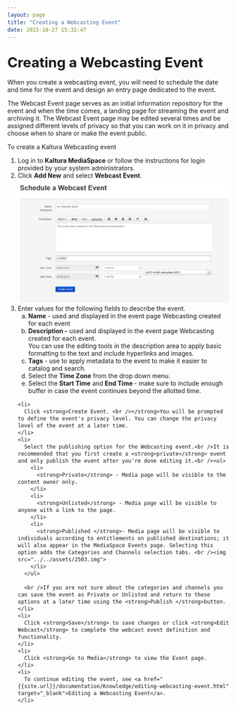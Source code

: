 ```yaml
---
layout: page
title: "Creating a Webcasting Event"
date: 2015-10-27 15:32:47
---
```


<h2>
    <span style="font-size: 1.5em;">Creating a Webcasting Event</span>
  </h2>
  
  <p>
    When you create a webcasting event, you will need to schedule the date and time for the event and design an entry page dedicated to the event.
  </p>
  
  <p>
    The Webcast Event page serves as an initial information repository for the event and when the time comes, a landing page for streaming the event and archiving it. The Webcast Event page may be edited several times and be assigned different levels of privacy so that you can work on it in privacy and choose when to share or make the event public.  
  </p>
  
  <p class="mce-procedure">
    To create a Kaltura Webcasting event
  </p>
  
  <ol>
    <li>
      Log in to <strong>Kaltura MediaSpace</strong> or follow the instructions for login provided by your system administrators.
    </li>
    <li>
      Click <strong>Add New</strong> and select <strong>Webcast Event</strong>.<br /><img src="../../assets/2900.img">
    </li>
    <li>
      <span>Enter values for the following fields to describe the event.</span><ol style="list-style-type: lower-alpha;">
        <li>
          <strong>Name</strong> - used and displayed in the event page Webcasting created for each event
        </li>
        <li>
          <strong>Description -</strong> used and displayed in the event page Webcasting created for each event. <br />You can use the editing tools in the description area to apply basic formatting to the text and include hyperlinks and images.
        </li>
        <li>
          <strong>Tags</strong> - use to apply metadata to the event to make it easier to catalog and <span class="inline-comment-marker" data-ref="03edae32-3363-4601-87a7-4eea49b25496">search</span>.
        </li>
        <li>
          Select the <strong>Time Zone</strong> from the drop down menu.
        </li>
        <li>
          Select the <strong>Start Time</strong> and<strong> End Time </strong>- make sure to include enough buffer in case the event continues beyond the allotted time. 
        </li>
      </ol>
    </li>
    
    <li>
      Click <strong>Create Event. <br /></strong>You will be prompted to define the event's privacy level. You can change the privacy level of the event at a later time.  
    </li>
    <li>
      Select the publishing option for the Webcasting event.<br />It is recommended that you first create a <strong>private</strong> event and only publish the event after you're done editing it.<br /><ul>
        <li>
          <strong>Private</strong> - Media page will be visible to the content owner only.
        </li>
        <li>
          <strong>Unlisted</strong> - Media page will be visible to anyone with a link to the page.
        </li>
        <li>
          <strong>Published </strong>- Media page will be visible to individuals according to entitlements on published destinations; it will also appear in the MediaSpace Events page. Selecting this option adds the Categories and Channels selection tabs. <br /><img src="../../assets/2503.img">
        </li>
      </ul>
      
      <br />If you are not sure about the categories and channels you can save the event as Private or Unlisted and return to these options at a later time using the <strong>Publish </strong>button.
    </li>
    <li>
      Click <strong>Save</strong> to save changes or click <strong>Edit Webcast</strong> to complete the webcast event definition and functionality.
    </li>
    <li>
      Click <strong>Go to Media</strong> to view the Event page.
    </li>
    <li>
      To continue editing the event, see <a href="{{site.url}}/documentation/Knowledge/editing-webcasting-event.html" target="_blank">Editing a Webcasting Event</a>.
    </li>
  </ol>
